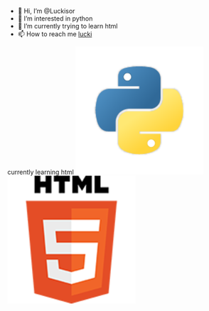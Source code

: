 - 👋 Hi, I’m @Luckisor
- 👀 I’m interested in python
- 🌱 I’m currently trying to learn html  
- 📫 How to reach me [lucki](https://discord.gg/Qt7X35H6)

currently learning html 
<python><img src="https://raw.githubusercontent.com/github/explore/80688e429a7d4ef2fca1e82350fe8e3517d3494d/topics/python/python.png">
<python><img src="https://raw.githubusercontent.com/github/explore/80688e429a7d4ef2fca1e82350fe8e3517d3494d/topics/html/html.png">
